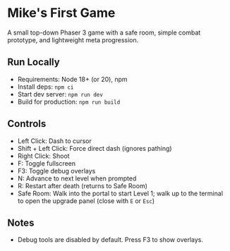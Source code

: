 # Mike's First Game

A small top-down Phaser 3 game with a safe room, simple combat prototype, and lightweight meta progression.

## Run Locally

- Requirements: Node 18+ (or 20), npm
- Install deps: `npm ci`
- Start dev server: `npm run dev`
- Build for production: `npm run build`

## Controls

- Left Click: Dash to cursor
- Shift + Left Click: Force direct dash (ignores pathing)
- Right Click: Shoot
- F: Toggle fullscreen
- F3: Toggle debug overlays
- N: Advance to next level when prompted
- R: Restart after death (returns to Safe Room)
- Safe Room: Walk into the portal to start Level 1; walk up to the terminal to open the upgrade panel (close with `E` or `Esc`)

## Notes

- Debug tools are disabled by default. Press F3 to show overlays.
